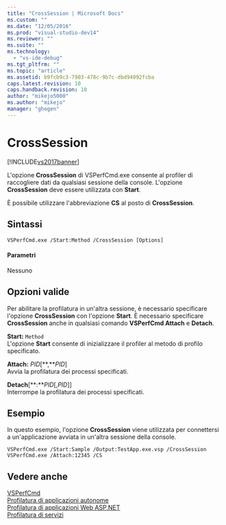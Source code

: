 ```yaml
---
title: "CrossSession | Microsoft Docs"
ms.custom: ""
ms.date: "12/05/2016"
ms.prod: "visual-studio-dev14"
ms.reviewer: ""
ms.suite: ""
ms.technology: 
  - "vs-ide-debug"
ms.tgt_pltfrm: ""
ms.topic: "article"
ms.assetid: b9fcb9c3-7903-478c-9b7c-dbd94092fcba
caps.latest.revision: 10
caps.handback.revision: 10
author: "mikejo5000"
ms.author: "mikejo"
manager: "ghogen"
---
```

# CrossSession
[!INCLUDE[vs2017banner](../code-quality/includes/vs2017banner.md)]

L'opzione **CrossSession** di VSPerfCmd.exe consente al profiler di raccogliere dati da qualsiasi sessione della console.  L'opzione **CrossSession** deve essere utilizzata con **Start**.  
  
 È possibile utilizzare l'abbreviazione **CS** al posto di **CrossSession**.  
  
## Sintassi  
  
```  
VSPerfCmd.exe /Start:Method /CrossSession [Options]  
```  
  
#### Parametri  
 Nessuno  
  
## Opzioni valide  
 Per abilitare la profilatura in un'altra sessione, è necessario specificare l'opzione **CrossSession** con l'opzione **Start**.  È necessario specificare **CrossSession** anche in qualsiasi comando **VSPerfCmd Attach** e **Detach**.  
  
 **Start:** `Method`  
 L'opzione **Start** consente di inizializzare il profiler al metodo di profilo specificato.  
  
 **Attach:** *PID*\[**,***PID*\]  
 Avvia la profilatura dei processi specificati.  
  
 **Detach**\[**:***PID*\[,*PID*\]\]  
 Interrompe la profilatura dei processi specificati.  
  
## Esempio  
 In questo esempio, l'opzione **CrossSession** viene utilizzata per connettersi a un'applicazione avviata in un'altra sessione della console.  
  
```  
VSPerfCmd.exe /Start:Sample /Output:TestApp.exe.vsp /CrossSession  
VSPerfCmd.exe /Attach:12345 /CS  
```  
  
## Vedere anche  
 [VSPerfCmd](../profiling/vsperfcmd.md)   
 [Profilatura di applicazioni autonome](../profiling/command-line-profiling-of-stand-alone-applications.md)   
 [Profilatura di applicazioni Web ASP.NET](../profiling/command-line-profiling-of-aspnet-web-applications.md)   
 [Profilatura di servizi](../profiling/command-line-profiling-of-services.md)